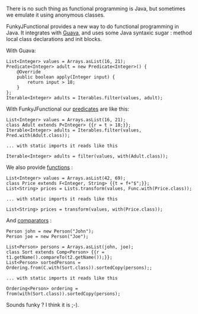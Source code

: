 There is no such thing as functional programming is Java, but sometimes we emulate it using anonymous classes.

FunkyJFunctional provides a new way to do functional programming in Java. It integrates with [Guava](http://code.google.com/p/guava-libraries/), and uses some Java syntaxic sugar : method local class declarations and init blocks.

With Guava:

	List<Integer> values = Arrays.asList(16, 21);
	Predicate<Integer> adult = new Predicate<Integer>() {
		@Override
		public boolean apply(Integer input) {
			return input > 18;
		}
	};
	Iterable<Integer> adults = Iterables.filter(values, adult);
	
With FunkyJFunctional our [predicates](https://github.com/pyricau/FunkyJFunctional/blob/master/src/test/java/info/piwai/funkyjfunctional/PredTest.java) are like this:	
	
	List<Integer> values = Arrays.asList(16, 21);
	class Adult extends P<Integer> {{r = t > 18;}};
	Iterable<Integer> adults = Iterables.filter(values, Pred.with(Adult.class));
	
    ... with static imports it reads like this
	
	Iterable<Integer> adults = filter(values, with(Adult.class));
	
We also provide  [functions](https://github.com/pyricau/FunkyJFunctional/blob/master/src/test/java/info/piwai/funkyjfunctional/FuncTest.java) :

	List<Integer> values = Arrays.asList(42, 69);
	class Price extends F<Integer, String> {{t = f+"$";}};
	List<String> prices = Lists.transform(values, Func.with(Price.class));

	... with static imports it reads like this

	List<String> prices = transform(values, with(Price.class));
	
And [comparators](https://github.com/pyricau/FunkyJFunctional/blob/master/src/test/java/info/piwai/funkyjfunctional/CompTest.java) :

	Person john = new Person("John");
	Person joe = new Person("Joe");
	
	List<Person> persons = Arrays.asList(john, joe);
	class Sort extends Comp<Person> {{r = t1.getName().compareTo(t2.getName());}};
	List<Person> sortedPersons = Ordering.from(C.with(Sort.class)).sortedCopy(persons);;
	
	... with static imports it reads like this
	
	Ordering<Person> ordering = from(with(Sort.class)).sortedCopy(persons);
	
Sounds funky ? I think it is ;-). 